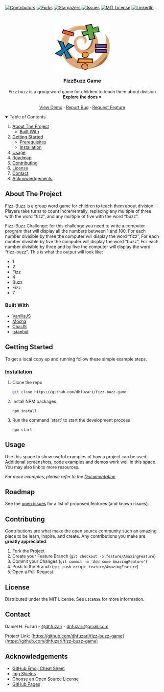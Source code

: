[![Contributors][contributors-shield]][contributors-url]
[![Forks][forks-shield]][forks-url]
[![Stargazers][stars-shield]][stars-url]
[![Issues][issues-shield]][issues-url]
[![MIT License][license-shield]][license-url]
[![LinkedIn][linkedin-shield]][linkedin-url]

<!-- PROJECT LOGO -->
<br />
<p align="center">
  <a href="https://github.com/dhfuzari/fizz-buzz-game">
    <img src="./src/images/logo.png" alt="Logo" width="180">
  </a>

  <h3 align="center">FizzBuzz Game</h3>

  <p align="center">
    Fizz buzz is a group word game for children to teach them about division
    <br />
    <a href="https://github.com/dhfuzari/fizz-buzz-game"><strong>Explore the docs »</strong></a>
    <br />
    <br />
    <a href="https://github.com/dhfuzari/fizz-buzz-game">View Demo</a>
    ·
    <a href="https://github.com/dhfuzari/fizz-buzz-game/issues">Report Bug</a>
    ·
    <a href="https://github.com/dhfuzari/fizz-buzz-game/issues">Request Feature</a>
  </p>
</p>

<!-- TABLE OF CONTENTS -->
<details open="open">
  <summary>Table of Contents</summary>
  <ol>
    <li>
      <a href="#about-the-project">About The Project</a>
      <ul>
        <li><a href="#built-with">Built With</a></li>
      </ul>
    </li>
    <li>
      <a href="#getting-started">Getting Started</a>
      <ul>
        <li><a href="#prerequisites">Prerequisites</a></li>
        <li><a href="#installation">Installation</a></li>
      </ul>
    </li>
    <li><a href="#usage">Usage</a></li>
    <li><a href="#roadmap">Roadmap</a></li>
    <li><a href="#contributing">Contributing</a></li>
    <li><a href="#license">License</a></li>
    <li><a href="#contact">Contact</a></li>
    <li><a href="#acknowledgements">Acknowledgements</a></li>
  </ol>
</details>

<!-- ABOUT THE PROJECT -->

## About The Project

Fizz-Buzz is a group word game for children to teach them about division. Players take turns to count incrementally, replacing any multiple of three with the word “fizz”, and any multiple of five with the word “buzz”.

Fizz-Buzz Challenge: for this challenge you need to write a computer program that will display all the numbers between 1 and 100.
For each number divisible by three the computer will display the word “fizz”,
For each number divisible by five the computer will display the word “buzz”,
For each number divisible by three and by five the computer will display the word “fizz-buzz”,
This is what the output will look like:

- 1
- 2
- Fizz
- 4
- Buzz
- Fizz
- 7

### Built With

- [VanillaJS](https://developer.mozilla.org/pt-BR/docs/Web/JavaScript)
- [Mocha](https://mochajs.org/)
- [ChaiJS](https://www.chaijs.com/)
- [Istanbul](https://istanbul.js.org/)

<!-- GETTING STARTED -->

## Getting Started

To get a local copy up and running follow these simple example steps.

### Installation

1. Clone the repo
   ```sh
   git clone https://github.com/dhfuzari/fizz-buzz-game
   ```
2. Install NPM packages
   ```JS
   npm install
   ```
3. Run the command 'start' to start the development process
   ```JS
   npm start
   ```

<!-- USAGE EXAMPLES -->

## Usage

Use this space to show useful examples of how a project can be used. Additional screenshots, code examples and demos work well in this space. You may also link to more resources.

_For more examples, please refer to the [Documentation](https://example.com)_

<!-- ROADMAP -->

## Roadmap

See the [open issues](https://github.com/dhfuzari/fizz-buzz-game/issues) for a list of proposed features (and known issues).

<!-- CONTRIBUTING -->

## Contributing

Contributions are what make the open source community such an amazing place to be learn, inspire, and create. Any contributions you make are **greatly appreciated**.

1. Fork the Project
2. Create your Feature Branch (`git checkout -b feature/AmazingFeature`)
3. Commit your Changes (`git commit -m 'Add some AmazingFeature'`)
4. Push to the Branch (`git push origin feature/AmazingFeature`)
5. Open a Pull Request

<!-- LICENSE -->

## License

Distributed under the MIT License. See `LICENSE` for more information.

<!-- CONTACT -->

## Contact

Daniel H. Fuzari - [@dhfuzari](https://twitter.com/dhfuzari) - dhfuzari@gmail.com

Project Link: [https://github.com/dhfuzari/fizz-buzz-game](https://github.com/dhfuzari/fizz-buzz-game)

<!-- ACKNOWLEDGEMENTS -->

## Acknowledgements

- [GitHub Emoji Cheat Sheet](https://www.webpagefx.com/tools/emoji-cheat-sheet)
- [Img Shields](https://shields.io)
- [Choose an Open Source License](https://choosealicense.com)
- [GitHub Pages](https://pages.github.com)

<!-- MARKDOWN LINKS & IMAGES -->
<!-- https://www.markdownguide.org/basic-syntax/#reference-style-links -->

[contributors-shield]: https://img.shields.io/github/contributors/dhfuzari/fizz-buzz-game.svg?style=for-the-badge
[contributors-url]: https://github.com/dhfuzari/fizz-buzz-game/graphs/contributors
[forks-shield]: https://img.shields.io/github/forks/dhfuzari/fizz-buzz-game.svg?style=for-the-badge
[forks-url]: https://github.com/dhfuzari/fizz-buzz-game/network/members
[stars-shield]: https://img.shields.io/github/stars/dhfuzari/fizz-buzz-game.svg?style=for-the-badge
[stars-url]: https://github.com/dhfuzari/fizz-buzz-game/stargazers
[issues-shield]: https://img.shields.io/github/issues/dhfuzari/fizz-buzz-game.svg?style=for-the-badge
[issues-url]: https://github.com/dhfuzari/fizz-buzz-game/issues
[license-shield]: https://img.shields.io/github/license/dhfuzari/fizz-buzz-game.svg?style=for-the-badge
[license-url]: https://github.com/dhfuzari/fizz-buzz-game/blob/master/LICENSE.txt
[linkedin-shield]: https://img.shields.io/badge/-LinkedIn-black.svg?style=for-the-badge&logo=linkedin&colorB=555
[linkedin-url]: https://linkedin.com/in/dhfuzari
[product-screenshot]: images/screenshot.png
